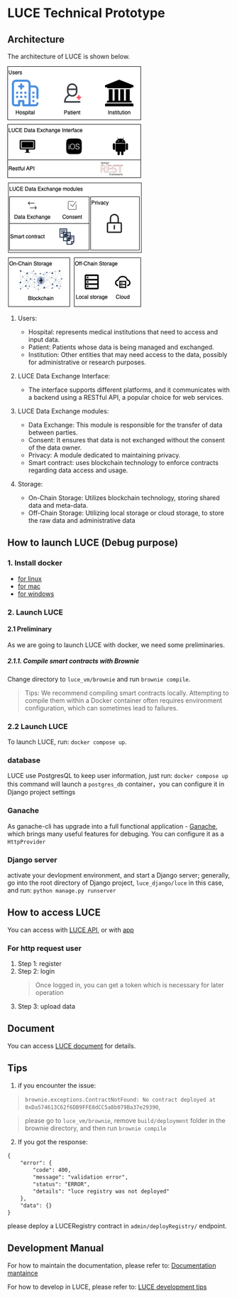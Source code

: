 # LUCE Technical Prototype

## Architecture

The architecture of LUCE is shown below.

![Architucture](./images/luce_architecture.png)

1. Users:

   - Hospital: represents medical institutions that need to access and input data.
   - Patient: Patients whose data is being managed and exchanged.
   - Institution: Other entities that may need access to the data, possibly for administrative or research purposes.

2. LUCE Data Exchange Interface:

   - The interface supports different platforms, and it communicates with a backend using a RESTful API, a popular choice for web services.

3. LUCE Data Exchange modules:

   - Data Exchange: This module is responsible for the transfer of data between parties.
   - Consent: It ensures that data is not exchanged without the consent of the data owner.
   - Privacy: A module dedicated to maintaining privacy.
   - Smart contract: uses blockchain technology to enforce contracts regarding data access and usage.

4. Storage:
   - On-Chain Storage: Utilizes blockchain technology, storing shared data and meta-data.
   - Off-Chain Storage: Utilizing local storage or cloud storage, to store the raw data and administrative data

## How to launch LUCE (Debug purpose)

### 1. Install docker

- [for linux](https://docs.docker.com/desktop/install/linux-install/)
- [for mac](https://docs.docker.com/desktop/install/mac-install/)
- [for windows](https://docs.docker.com/desktop/install/windows-install/)

### 2. Launch LUCE

#### 2.1 Preliminary

As we are going to launch LUCE with docker, we need some preliminaries.

##### 2.1.1. Compile smart contracts with Brownie

Change directory to `luce_vm/brownie` and run `brownie compile`.

> Tips: We recommend compiling smart contracts locally. Attempting to compile them within a Docker container often requires environment configuration, which can sometimes lead to failures.

### 2.2 Launch LUCE

To launch LUCE, run: `docker compose up`.

### database

LUCE use PostgresQL to keep user information, just run:
`docker compose up`
this command will launch a `postgres_db` container，you can configure it in Django project settings

### Ganache

As ganache-cli has upgrade into a full functional application - [Ganache](https://trufflesuite.com/ganache/), which brings many useful features for debuging. You can configure it as a `HttpProvider`

### Django server

activate your devlopment environment, and start a Django server; generally, go into the root directory of Django project, `luce_django/luce` in this case, and run:
`python manage.py runserver`

## How to access LUCE

You can access with [LUCE API](https://documenter.getpostman.com/view/18666298/2s93sZ7aDm), or with [app](https://github.com/klifish/DecentralizedHealthcare)

### For http request user

1. Step 1: register
2. Step 2: login
   > Once logged in, you can get a token which is necessary for later operation
3. Step 3: upload data

## Document

You can access [LUCE document](https://maastrichtu-ids.github.io/DecentralizedHealthcareBackend/) for details.

## Tips

1. if you encounter the issue:

> `brownie.exceptions.ContractNotFound: No contract deployed at 0xDa574613C62f6DB9FFE8dCC5a8b079Ba37e29390`,

> please go to `luce_vm/brownie`, remove `build/deployment` folder in the brownie directory, and then run `brownie compile`

2. If you got the response:

```
{
    "error": {
        "code": 400,
        "message": "validation error",
        "status": "ERROR",
        "details": "luce registry was not deployed"
    },
    "data": {}
}
```

please deploy a LUCERegistry contract in `admin/deployRegistry/` endpoint.

## Development Manual

For how to maintain the documentation, please refer to: [Documentation mantaince](./docs/README.MD)

For how to develop in LUCE, please refer to: [LUCE development tips](./manual/LUCE%20development%20tips.pdf)
